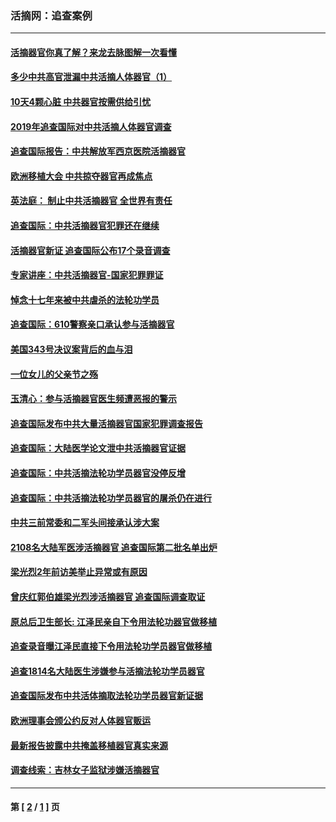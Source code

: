 ### 活摘网：追查案例
---
#### [活摘器官你真了解？来龙去脉图解一次看懂](../../pages/nf5880/n13013820.md?01260430) 
#### [多少中共高官泄漏中共活摘人体器官（1）](../../pages/nf5880/n12671234.md?01260430) 
#### [10天4颗心脏 中共器官按需供给引忧](../../pages/nf5880/n12326366.md?01260430) 
#### [2019年追查国际对中共活摘人体器官调查](../../pages/nf5880/n11917733.md?01260430) 
#### [追查国际报告：中共解放军西京医院活摘器官](../../pages/nf5880/n11838359.md?01260430) 
#### [欧洲移植大会 中共掠夺器官再成焦点](../../pages/nf5880/n11538883.md?01260430) 
#### [英法庭： 制止中共活摘器官 全世界有责任](../../pages/nf5880/n11330691.md?01260430) 
#### [追查国际：中共活摘器官犯罪还在继续](../../pages/nf5880/n11218301.md?01260430) 
#### [活摘器官新证 追查国际公布17个录音调查](../../pages/nf5880/n10897744.md?01260430) 
#### [专家讲座：中共活摘器官-国家犯罪罪证](../../pages/nf5880/n8828153.md?01260430) 
#### [悼念十七年来被中共虐杀的法轮功学员](../../pages/nf5880/n8124823.md?01260430) 
#### [追查国际：610警察亲口承认参与活摘器官](../../pages/nf5880/n8109067.md?01260430) 
#### [美国343号决议案背后的血与泪](../../pages/nf5880/n8020684.md?01260430) 
#### [一位女儿的父亲节之殇](../../pages/nf5880/n8014122.md?01260430) 
#### [玉清心：参与活摘器官医生频遭恶报的警示](../../pages/nf5880/n4637546.md?01260430) 
#### [追查国际发布中共大量活摘器官国家犯罪调查报告](../../pages/nf5880/n4613428.md?01260430) 
#### [追查国际：大陆医学论文泄中共活摘器官证据](../../pages/nf5880/n4608794.md?01260430) 
#### [追查国际：中共活摘法轮功学员器官没停反增](../../pages/nf5880/n4584075.md?01260430) 
#### [追查国际：中共活摘法轮功学员器官的屠杀仍在进行](../../pages/nf5880/n4299154.md?01260430) 
#### [中共三前常委和二军头间接承认涉大案](../../pages/nf5880/n4286244.md?01260430) 
#### [2108名大陆军医涉活摘器官 追查国际第二批名单出炉](../../pages/nf5880/n4284769.md?01260430) 
#### [梁光烈2年前访美举止异常或有原因](../../pages/nf5880/n4279686.md?01260430) 
#### [曾庆红郭伯雄梁光烈涉活摘器官 追查国际调查取证](../../pages/nf5880/n4278462.md?01260430) 
#### [原总后卫生部长: 江泽民亲自下令用法轮功器官做移植](../../pages/nf5880/n4263864.md?01260430) 
#### [追查录音曝江泽民直接下令用法轮功学员器官做移植](../../pages/nf5880/n4261268.md?01260430) 
#### [追查1814名大陆医生涉嫌参与活摘法轮功学员器官](../../pages/nf5880/n4259055.md?01260430) 
#### [追查国际发布中共活体摘取法轮功学员器官新证据](../../pages/nf5880/n4258255.md?01260430) 
#### [欧洲理事会颁公约反对人体器官贩运](../../pages/nf5880/n4206955.md?01260430) 
#### [最新报告披露中共掩盖移植器官真实来源](../../pages/nf5880/n4140084.md?01260430) 
#### [调查线索：吉林女子监狱涉嫌活摘器官](../../pages/nf5880/n4044366.md?01260430) 

---
#### 第 [ [2](./2.md?01260430) / [1](./1.md?01260430) ] 页
